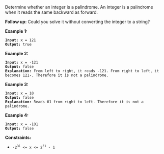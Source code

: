 Determine whether an integer is a palindrome. An integer is a palindrome when it reads the same backward as forward.

**Follow up:** Could you solve it without converting the integer to a string?

**Example 1:**
<pre><code><b>Input:</b> x = 121
<b>Output:</b> true
</code></pre>

**Example 2:**
<pre><code><b>Input:</b> x = -121
<b>Output:</b> false
<b>Explanation:</b> From left to right, it reads -121. From right to left, it becomes 121-. Therefore it is not a palindrome.
</code></pre>

**Example 3:**
<pre><code><b>Input:</b> x = 10
<b>Output:</b> false
<b>Explanation:</b> Reads 01 from right to left. Therefore it is not a palindrome.
</code></pre>

**Example 4:**
<pre><code><b>Input:</b> x = -101
<b>Output:</b> false
</code></pre>

**Constraints:**
* <code>-2<sup>31</sup> <= x <= 2<sup>31</sup> - 1</code>